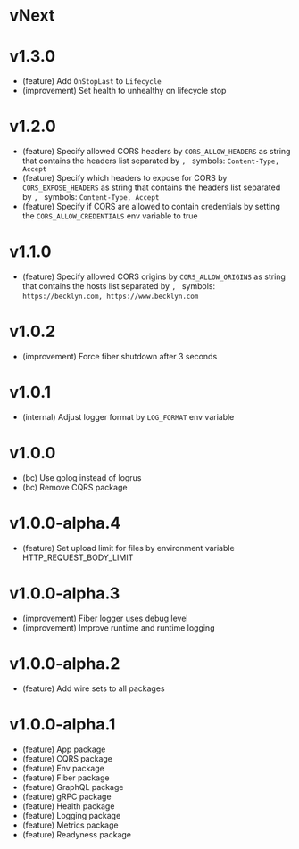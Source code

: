 # vNext

# v1.3.0

-   (feature) Add `OnStopLast` to `Lifecycle`
-   (improvement) Set health to unhealthy on lifecycle stop

# v1.2.0

-   (feature) Specify allowed CORS headers by `CORS_ALLOW_HEADERS` as string that contains the headers list separated by `, ` symbols: `Content-Type, Accept`
-   (feature) Specify which headers to expose for CORS by `CORS_EXPOSE_HEADERS` as string that contains the headers list separated by `, ` symbols: `Content-Type, Accept`
-   (feature) Specify if CORS are allowed to contain credentials by setting the `CORS_ALLOW_CREDENTIALS` env variable to true

# v1.1.0

-   (feature) Specify allowed CORS origins by `CORS_ALLOW_ORIGINS` as string that contains the hosts list separated by `, ` symbols: `https://becklyn.com, https://www.becklyn.com`

# v1.0.2

-   (improvement) Force fiber shutdown after 3 seconds

# v1.0.1

-   (internal) Adjust logger format by `LOG_FORMAT` env variable

# v1.0.0

-   (bc) Use golog instead of logrus
-   (bc) Remove CQRS package

# v1.0.0-alpha.4

-   (feature) Set upload limit for files by environment variable HTTP_REQUEST_BODY_LIMIT

# v1.0.0-alpha.3

-   (improvement) Fiber logger uses debug level
-   (improvement) Improve runtime and runtime logging

# v1.0.0-alpha.2

-   (feature) Add wire sets to all packages

# v1.0.0-alpha.1

-   (feature) App package
-   (feature) CQRS package
-   (feature) Env package
-   (feature) Fiber package
-   (feature) GraphQL package
-   (feature) gRPC package
-   (feature) Health package
-   (feature) Logging package
-   (feature) Metrics package
-   (feature) Readyness package
